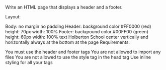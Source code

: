 Write an HTML page that displays a header and a footer.

Layout:

Body:
no margin
no padding
Header:
background color #FF0000 (red)
height: 70px
width: 100%
Footer:
background color #00FF00 (green)
height: 60px
width: 100%
text Holberton School center vertically and horizontally
always at the bottom at the page
Requirements:

You must use the header and footer tags
You are not allowed to import any files
You are not allowed to use the style tag in the head tag
Use inline styling for all your tags

